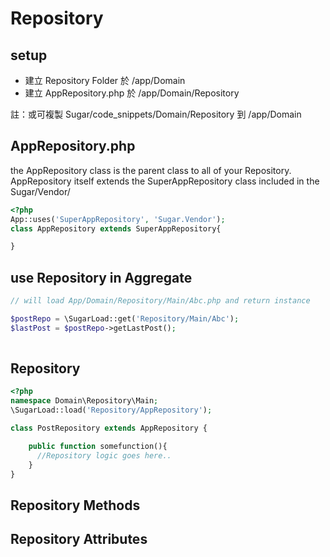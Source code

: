 # Repository

## setup
* 建立 Repository Folder 於 /app/Domain
* 建立 AppRepository.php 於 /app/Domain/Repository

註：或可複製 Sugar/code_snippets/Domain/Repository 到 /app/Domain



## AppRepository.php
the AppRepository class is the parent class to all of your Repository. 
AppRepository itself extends the SuperAppRepository class included in the Sugar/Vendor/ 
```php
<?php
App::uses('SuperAppRepository', 'Sugar.Vendor');
class AppRepository extends SuperAppRepository{

}
```

## use Repository in Aggregate


```php
// will load App/Domain/Repository/Main/Abc.php and return instance

$postRepo = \SugarLoad::get('Repository/Main/Abc');
$lastPost = $postRepo->getLastPost();
     
```
## Repository
```php
<?php
namespace Domain\Repository\Main;
\SugarLoad::load('Repository/AppRepository');

class PostRepository extends AppRepository {

    public function somefunction(){  
      //Repository logic goes here..
    }
}
```

## Repository Methods


## Repository Attributes








